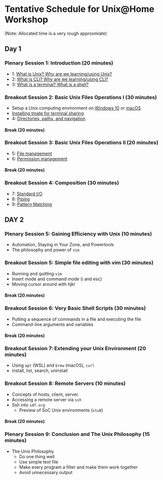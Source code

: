# Tentative Schedule for Unix@Home Workshop

(Note: Allocated time is a very rough approxmiate)

## Day 1
### Plenary Session 1: Introduction (20 minutes)

- 1: [What is Unix?  Why are we learning/using Unix?](why-unix.md)
- 2: [What is CLI? Why are we learning/using CLI?](why-cli.md)
- 3: [What is a terminal? What is a shell?](shell.md)

### Breakout Session 2: Basic Unix Files Operations I (30 minutes) 

- Setup a Unix computing environment on [Windows 10](wsl.md) or [macOS](mac.md)
- [Installing tmate for terminal sharing](tmate.md)
- 4: [Directories, paths, and navigation](path-nav.md)

#### Break (20 minutes)

### Breakout Session 3:  Basic Unix Files Operations II (20 minutes) 

- 5: [File management](file-management.md)
- 6: [Permission management](chmod.md)

#### Break (20 minutes)

### Breakout Session 4: Composition (30 minutes)

- 7: [Standard I/O](stdio.md)
- 8: [Piping](pipe.md)
- 9: [Pattern Matching](pattern.md)

## DAY 2
### Plenary Session 5: Gaining Efficiency with Unix (10 minutes)

- Automation, Staying in Your Zone, and Powertools
- The philosophy and power of `vim`

### Breakout Session 5: Simple file editing with vim (30 minutes) 

- Running and quitting `vim`
- Insert mode and command mode (i and esc)
- Moving cursor around with hjkl

#### Break (20 minutes)
### Breakout Session 6: Very Basic Shell Scripts (30 minutes)

- Putting a sequence of commands in a file and executing the file
- Command-line arguments and variables

#### Break (20 minutes)
### Breakout Session 7: Extending your Unix Environment (20 minutes)

- Using `apt` (WSL) and `brew` (macOS), `curl`
- install, list, search, uninstall

### Breakout Session 8: Remote Servers (10 minutes)

- Concepts of hosts, client, server.
- Accessing a remote server via `ssh`
- Ssh into `sdf.org`
    - Preview of SoC Unix environments (`stu0`) 

#### Break (20 minutes)
### Plenary Session 9: Conclusion and The Unix Philosophy (15 minutes)

- The Unix Philosophy
    - Do one thing well
    - Use simple text file
    - Make every program a filter and make them work together
    - Avoid unnecessary output

